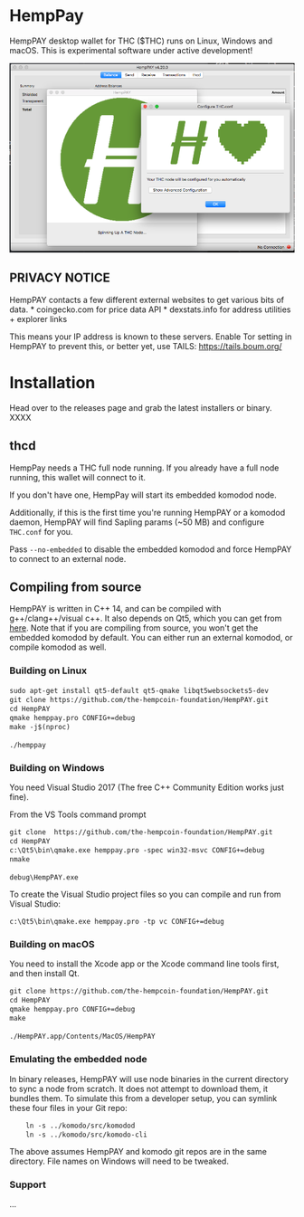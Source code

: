 # HempPay

HempPAY desktop wallet for THC ($THC) runs on Linux, Windows and macOS.
This is experimental software under active development!

![Screenshots](hemppay.png?raw=true)

## PRIVACY NOTICE

HempPAY contacts a few different external websites to get various
bits of data.
    * coingecko.com for price data API
    * dexstats.info for address utilities + explorer links

This means your IP address is known to these servers. Enable Tor setting
in HempPAY to prevent this, or better yet, use TAILS: https://tails.boum.org/

# Installation

Head over to the releases page and grab the latest installers or binary. XXXX

## thcd

HempPay needs a THC full node running. If you already have a full node running, this wallet will connect to it.

If you don't have one, HempPay will start its embedded komodod node.

Additionally, if this is the first time you're running HempPAY or a komodod daemon, HempPAY will find Sapling params (~50 MB) and configure `THC.conf` for you. 

Pass `--no-embedded` to disable the embedded komodod and force HempPAY to connect to an external node.

## Compiling from source

HempPAY is written in C++ 14, and can be compiled with g++/clang++/visual
c++. It also depends on Qt5, which you can get from
[here](https://www.qt.io/download). Note that if you are compiling from source,
you won't get the embedded komodod by default. You can either run an external
komodod, or compile komodod as well.


### Building on Linux

```
sudo apt-get install qt5-default qt5-qmake libqt5websockets5-dev
git clone https://github.com/the-hempcoin-foundation/HempPAY.git
cd HempPAY
qmake hemppay.pro CONFIG+=debug
make -j$(nproc)

./hemppay
```

### Building on Windows
You need Visual Studio 2017 (The free C++ Community Edition works just fine). 

From the VS Tools command prompt
```
git clone  https://github.com/the-hempcoin-foundation/HempPAY.git
cd HempPAY
c:\Qt5\bin\qmake.exe hemppay.pro -spec win32-msvc CONFIG+=debug
nmake

debug\HempPAY.exe
```

To create the Visual Studio project files so you can compile and run from Visual Studio:
```
c:\Qt5\bin\qmake.exe hemppay.pro -tp vc CONFIG+=debug
```

### Building on macOS
You need to install the Xcode app or the Xcode command line tools first, and then install Qt. 

```
git clone https://github.com/the-hempcoin-foundation/HempPAY.git
cd HempPAY
qmake hemppay.pro CONFIG+=debug
make

./HempPAY.app/Contents/MacOS/HempPAY
```

### Emulating the embedded node

In binary releases, HempPAY will use node binaries in the current directory to sync a node from scratch.
It does not attempt to download them, it bundles them. To simulate this from a developer setup, you can symlink
these four files in your Git repo:

```
    ln -s ../komodo/src/komodod
    ln -s ../komodo/src/komodo-cli
```

The above assumes HempPAY and komodo git repos are in the same directory. File names on Windows will need to be tweaked.

### Support

...
